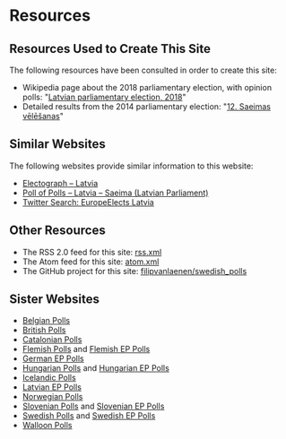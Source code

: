 # Resources

## Resources Used to Create This Site

The following resources have been consulted in order to create this site:

+ Wikipedia page about the 2018 parliamentary election, with opinion polls: "[Latvian parliamentary election, 2018](https://en.wikipedia.org/wiki/Latvian_parliamentary_election,_2018)"
+ Detailed results from the 2014 parliamentary election: "[12. Saeimas vēlēšanas](http://sv2014.cvk.lv/index_rez.html)"

## Similar Websites

The following websites provide similar information to this website:

+ [Electograph – Latvia](http://www.electograph.com/search/label/Latvia)
+ [Poll of Polls – Latvia – Saeima (Latvian Parliament)](https://pollofpolls.eu/LV)
+ [Twitter Search: EuropeElects Latvia](https://twitter.com/search?f=tweets&vertical=default&q=europeelects%20latvia&src=typd)

## Other Resources

+ The RSS 2.0 feed for this site: [rss.xml](rss.xml)
+ The Atom feed for this site: [atom.xml](atom.xml)
+ The GitHub project for this site: [filipvanlaenen/swedish_polls](https://github.com/filipvanlaenen/swedish_polls)

## Sister Websites

+ [Belgian Polls](https://filipvanlaenen.github.io/belgian_polls/)
+ [British Polls](https://filipvanlaenen.github.io/british_polls/)
+ [Catalonian Polls](https://filipvanlaenen.github.io/catalonian_polls/)
+ [Flemish Polls](https://filipvanlaenen.github.io/flemish_polls/) and [Flemish EP Polls](https://filipvanlaenen.github.io/flemish_ep_polls/)
+ [German EP Polls](https://filipvanlaenen.github.io/german_ep_polls/)
+ [Hungarian Polls](https://filipvanlaenen.github.io/hungarian_polls/) and [Hungarian EP Polls](https://filipvanlaenen.github.io/hungarian_ep_polls/)
+ [Icelandic Polls](https://filipvanlaenen.github.io/icelandic_polls/)
+ [Latvian EP Polls](https://filipvanlaenen.github.io/latvian_ep_polls/)
+ [Norwegian Polls](https://filipvanlaenen.github.io/norwegian_polls/)
+ [Slovenian Polls](https://filipvanlaenen.github.io/slovenian_polls/) and [Slovenian EP Polls](https://filipvanlaenen.github.io/slovenian_ep_polls/)
+ [Swedish Polls](https://filipvanlaenen.github.io/swedish_polls/) and [Swedish EP Polls](https://filipvanlaenen.github.io/swedish_ep_polls/)
+ [Walloon Polls](https://filipvanlaenen.github.io/walloon_polls/)

